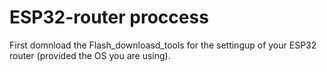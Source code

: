 # ESP32-router proccess
First domnload the Flash_downloasd_tools for the settingup of your ESP32 router (provided the OS you are using).
